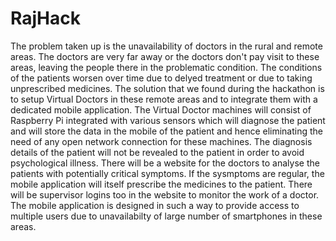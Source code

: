 # RajHack
The problem taken up is the unavailability of doctors in the rural and remote areas. The doctors are very far away or the doctors don't pay visit to these areas, leaving the people there in the problematic condition. The conditions of the patients worsen over time due to delyed treatment or due to taking unprescribed medicines. The solution that we found during the hackathon is to setup Virtual Doctors in these remote areas and to integrate them with a dedicated mobile application. The Virtual Doctor machines will consist of Raspberry Pi integrated with various sensors which will diagnose the patient and will store the data in the mobile of the patient and hence eliminating the need of any open network connection for these machines. The diagnosis details of the patient will not be revealed to the patient in order to avoid psychological illness. There will be a website for the doctors to analyse the patients with potentially critical symptoms. If the sysmptoms are regular, the mobile application will itself prescribe the medicines to the patient. There will be supervisor logins too in the website to monitor the work of a doctor. The mobile application is designed in such a way to provide access to multiple users due to unavailabilty of large number of smartphones in these areas.
